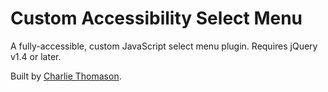# Custom Accessibility Select Menu

A fully-accessible, custom JavaScript select menu plugin. Requires jQuery v1.4 or later.

Built by [Charlie Thomason](http://charliethomason.com).